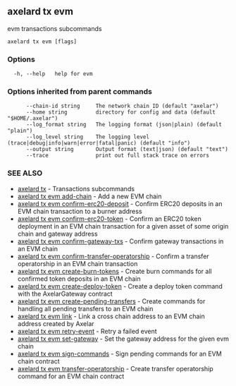 ## axelard tx evm

evm transactions subcommands

```
axelard tx evm [flags]
```

### Options

```
  -h, --help   help for evm
```

### Options inherited from parent commands

```
      --chain-id string     The network chain ID (default "axelar")
      --home string         directory for config and data (default "$HOME/.axelar")
      --log_format string   The logging format (json|plain) (default "plain")
      --log_level string    The logging level (trace|debug|info|warn|error|fatal|panic) (default "info")
      --output string       Output format (text|json) (default "text")
      --trace               print out full stack trace on errors
```

### SEE ALSO

- [axelard tx](axelard_tx.md) - Transactions subcommands
- [axelard tx evm add-chain](axelard_tx_evm_add-chain.md) - Add a new EVM chain
- [axelard tx evm confirm-erc20-deposit](axelard_tx_evm_confirm-erc20-deposit.md) - Confirm ERC20 deposits in an EVM chain transaction to a burner address
- [axelard tx evm confirm-erc20-token](axelard_tx_evm_confirm-erc20-token.md) - Confirm an ERC20 token deployment in an EVM chain transaction for a given asset of some origin chain and gateway address
- [axelard tx evm confirm-gateway-txs](axelard_tx_evm_confirm-gateway-txs.md) - Confirm gateway transactions in an EVM chain
- [axelard tx evm confirm-transfer-operatorship](axelard_tx_evm_confirm-transfer-operatorship.md) - Confirm a transfer operatorship in an EVM chain transaction
- [axelard tx evm create-burn-tokens](axelard_tx_evm_create-burn-tokens.md) - Create burn commands for all confirmed token deposits in an EVM chain
- [axelard tx evm create-deploy-token](axelard_tx_evm_create-deploy-token.md) - Create a deploy token command with the AxelarGateway contract
- [axelard tx evm create-pending-transfers](axelard_tx_evm_create-pending-transfers.md) - Create commands for handling all pending transfers to an EVM chain
- [axelard tx evm link](axelard_tx_evm_link.md) - Link a cross chain address to an EVM chain address created by Axelar
- [axelard tx evm retry-event](axelard_tx_evm_retry-event.md) - Retry a failed event
- [axelard tx evm set-gateway](axelard_tx_evm_set-gateway.md) - Set the gateway address for the given evm chain
- [axelard tx evm sign-commands](axelard_tx_evm_sign-commands.md) - Sign pending commands for an EVM chain contract
- [axelard tx evm transfer-operatorship](axelard_tx_evm_transfer-operatorship.md) - Create transfer operatorship command for an EVM chain contract

